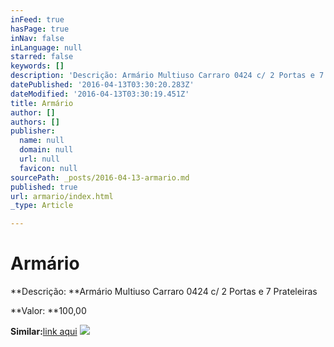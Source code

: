```yaml
---
inFeed: true
hasPage: true
inNav: false
inLanguage: null
starred: false
keywords: []
description: 'Descrição: Armário Multiuso Carraro 0424 c/ 2 Portas e 7 Prateleiras'
datePublished: '2016-04-13T03:30:20.283Z'
dateModified: '2016-04-13T03:30:19.451Z'
title: Armário
author: []
authors: []
publisher:
  name: null
  domain: null
  url: null
  favicon: null
sourcePath: _posts/2016-04-13-armario.md
published: true
url: armario/index.html
_type: Article

---
```

# Armário

**Descrição: **Armário Multiuso Carraro 0424 c/ 2 Portas e 7 Prateleiras

**Valor: **100,00

**Similar:**[link aqui][0]
![](https://the-grid-user-content.s3-us-west-2.amazonaws.com/44bb5bae-090a-4397-b69a-558cf5f93192.jpg)

[0]: http://www.ortobelo.com.br/produtos_sub.asp?produto=2012&ref=726&site=62&origem=googleshopping&sub=2656&opcao=11430&gclid=CjwKEAjwubK4BRC1xczKrZyj3mkSJAC6ntgrcJu4HUJzqD7XAq49WSAuLgwOuqHy4Diux4j3UjrMexoCl-vw_wcB